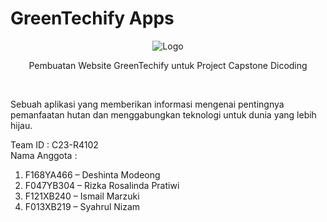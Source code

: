 # GreenTechify Apps

 
<p align="middle"><img src="https://i.ibb.co/bvV8cD2/Logo.png" alt="Logo" border="0"/></p>
 
 <p align="center">Pembuatan Website GreenTechify untuk Project Capstone Dicoding </p><br>
 <p>Sebuah aplikasi yang memberikan informasi mengenai pentingnya pemanfaatan hutan dan menggabungkan teknologi untuk dunia yang lebih hijau.</p>
 
Team ID : C23-R4102
<br> Nama Anggota :
1. F168YA466 – Deshinta Modeong
2. F047YB304 – Rizka Rosalinda Pratiwi
3. F121XB240 – Ismail Marzuki
4. F013XB219 – Syahrul Nizam
